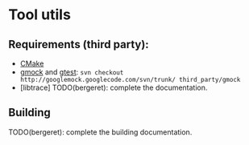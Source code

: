 # Tool utils

## Requirements (third party):

* [CMake](http://www.cmake.org/)
* [gmock](https://code.google.com/p/googlemock/) and [gtest](https://code.google.com/p/googletest/):
  ``svn checkout http://googlemock.googlecode.com/svn/trunk/ third_party/gmock``
* [libtrace]
  TODO(bergeret): complete the documentation.
  
## Building
  TODO(bergeret): complete the building documentation.
